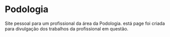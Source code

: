 # Podologia
Site pessoal para um profissional da área da Podologia.
está page foi criada para divulgação dos trabalhos da profissional em questão.
